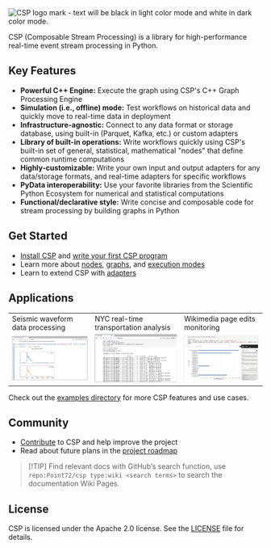 <picture>
  <source media="(prefers-color-scheme: light)" srcset="https://raw.githubusercontent.com/Point72/csp/main/docs/img/csp-light.png">
  <source media="(prefers-color-scheme: dark)" srcset="https://raw.githubusercontent.com/Point72/csp/main/docs/img/csp-dark.png">
  <img alt="CSP logo mark - text will be black in light color mode and white in dark color mode." width="50%"/>
</picture>

CSP (Composable Stream Processing) is a library for high-performance real-time event stream processing in Python.

## Key Features

- **Powerful C++ Engine:** Execute the graph using CSP's C++ Graph Processing Engine
- **Simulation (i.e., offline) mode:** Test workflows on historical data and quickly move to real-time data in deployment
- **Infrastructure-agnostic:** Connect to any data format or storage database, using built-in (Parquet, Kafka, etc.) or custom adapters
- **Library of built-in operations:** Write workflows quickly using CSP's built-in set of general, statistical, mathematical "nodes" that define common runtime computations
- **Highly-customizable:** Write your own input and output adapters for any data/storage formats, and real-time adapters for specific workflows
- **PyData interoperability:** Use your favorite libraries from the Scientific Python Ecosystem for numerical and statistical computations
- **Functional/declarative style:** Write concise and composable code for stream processing by building graphs in Python

## Get Started

- [Install CSP](Installation) and [write your first CSP program](First-Steps)
- Learn more about [nodes](CSP-Node), [graphs](CSP-Graph), and [execution modes](Execution-Modes)
- Learn to extend CSP with [adapters](Adapters)

## Applications

<table>
  <tr>
    <td>Seismic waveform data processing</td>
    <td>NYC real-time transportation analysis</td>
    <td>Wikimedia page edits monitoring</td>
  </tr>
  <tr>
    <td>
      <img src="images/seismic-waveform-example.png" width="300px">
    </td>
    <td>
      <img src="images/mta-example.png" width="300px">
    </td>
    <td>
      <img src="images/wikimedia-example.png" width="300px">
    </td>
  </tr>
</table>

Check out the [examples directory](https://github.com/Point72/csp/tree/main/examples) for more CSP features and use cases.

## Community

- [Contribute](Contribute) to CSP and help improve the project
- Read about future plans in the [project roadmap](Roadmap)

> \[!TIP\]
> Find relevant docs with GitHub’s search function, use `repo:Point72/csp type:wiki <search terms>` to search the documentation Wiki Pages.

## License

CSP is licensed under the Apache 2.0 license. See the [LICENSE](https://github.com/Point72/csp/blob/main/LICENSE) file for details.

